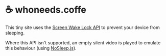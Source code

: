 # ☕ whoneeds.coffe

This tiny site uses the [Screen Wake Lock API](https://developer.mozilla.org/en-US/docs/Web/API/Screen_Wake_Lock_API) to prevent your device from sleeping.

Where this API isn't supported, an empty silent video is played to emulate this behaviour (using [NoSleep.js](https://github.com/richtr/NoSleep.js)).
